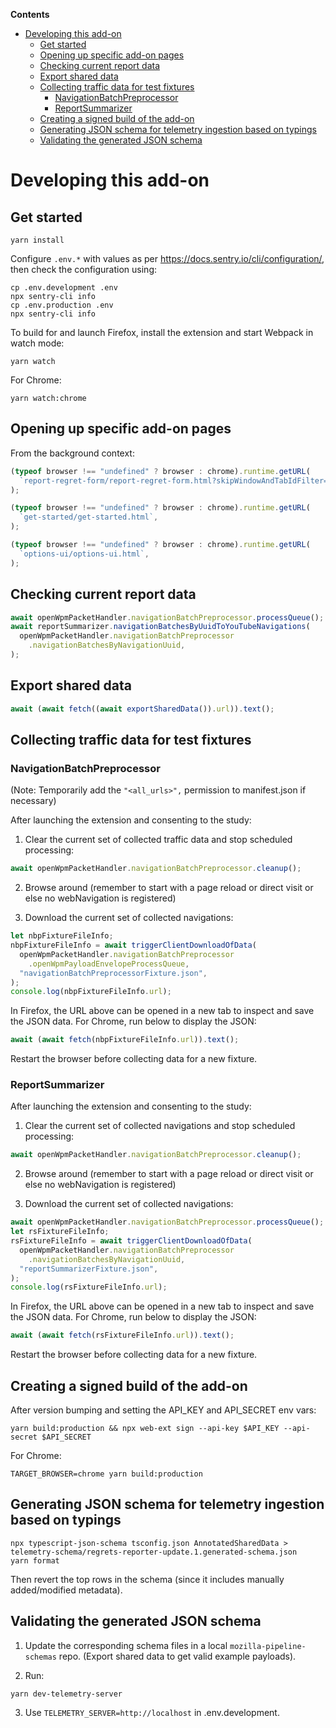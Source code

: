 <!-- START doctoc generated TOC please keep comment here to allow auto update -->
<!-- DON'T EDIT THIS SECTION, INSTEAD RE-RUN doctoc TO UPDATE -->

**Contents**

- [Developing this add-on](#developing-this-add-on)
  - [Get started](#get-started)
  - [Opening up specific add-on pages](#opening-up-specific-add-on-pages)
  - [Checking current report data](#checking-current-report-data)
  - [Export shared data](#export-shared-data)
  - [Collecting traffic data for test fixtures](#collecting-traffic-data-for-test-fixtures)
    - [NavigationBatchPreprocessor](#navigationbatchpreprocessor)
    - [ReportSummarizer](#reportsummarizer)
  - [Creating a signed build of the add-on](#creating-a-signed-build-of-the-add-on)
  - [Generating JSON schema for telemetry ingestion based on typings](#generating-json-schema-for-telemetry-ingestion-based-on-typings)
  - [Validating the generated JSON schema](#validating-the-generated-json-schema)

<!-- END doctoc generated TOC please keep comment here to allow auto update -->

# Developing this add-on

## Get started

```
yarn install
```

Configure `.env.*` with values as per https://docs.sentry.io/cli/configuration/, then check the configuration using:

```
cp .env.development .env
npx sentry-cli info
cp .env.production .env
npx sentry-cli info
```

To build for and launch Firefox, install the extension and start Webpack in watch mode:

```
yarn watch
```

For Chrome:

```
yarn watch:chrome
```

## Opening up specific add-on pages

From the background context:

```javascript
(typeof browser !== "undefined" ? browser : chrome).runtime.getURL(
  `report-regret-form/report-regret-form.html?skipWindowAndTabIdFilter=1`,
);
```

```javascript
(typeof browser !== "undefined" ? browser : chrome).runtime.getURL(
  `get-started/get-started.html`,
);
```

```javascript
(typeof browser !== "undefined" ? browser : chrome).runtime.getURL(
  `options-ui/options-ui.html`,
);
```

## Checking current report data

```javascript
await openWpmPacketHandler.navigationBatchPreprocessor.processQueue();
await reportSummarizer.navigationBatchesByUuidToYouTubeNavigations(
  openWpmPacketHandler.navigationBatchPreprocessor
    .navigationBatchesByNavigationUuid,
);
```

## Export shared data

```javascript
await (await fetch((await exportSharedData()).url)).text();
```

## Collecting traffic data for test fixtures

### NavigationBatchPreprocessor

(Note: Temporarily add the `"<all_urls>",` permission to manifest.json if necessary)

After launching the extension and consenting to the study:

1. Clear the current set of collected traffic data and stop scheduled processing:

```javascript
await openWpmPacketHandler.navigationBatchPreprocessor.cleanup();
```

2. Browse around (remember to start with a page reload or direct visit or else no webNavigation is registered)

3. Download the current set of collected navigations:

```javascript
let nbpFixtureFileInfo;
nbpFixtureFileInfo = await triggerClientDownloadOfData(
  openWpmPacketHandler.navigationBatchPreprocessor
    .openWpmPayloadEnvelopeProcessQueue,
  "navigationBatchPreprocessorFixture.json",
);
console.log(nbpFixtureFileInfo.url);
```

In Firefox, the URL above can be opened in a new tab to inspect and save the JSON data. For Chrome, run below to display the JSON:

```javascript
await (await fetch(nbpFixtureFileInfo.url)).text();
```

Restart the browser before collecting data for a new fixture.

### ReportSummarizer

After launching the extension and consenting to the study:

1. Clear the current set of collected navigations and stop scheduled processing:

```javascript
await openWpmPacketHandler.navigationBatchPreprocessor.cleanup();
```

2. Browse around (remember to start with a page reload or direct visit or else no webNavigation is registered)

3. Download the current set of collected navigations:

```javascript
await openWpmPacketHandler.navigationBatchPreprocessor.processQueue();
let rsFixtureFileInfo;
rsFixtureFileInfo = await triggerClientDownloadOfData(
  openWpmPacketHandler.navigationBatchPreprocessor
    .navigationBatchesByNavigationUuid,
  "reportSummarizerFixture.json",
);
console.log(rsFixtureFileInfo.url);
```

In Firefox, the URL above can be opened in a new tab to inspect and save the JSON data. For Chrome, run below to display the JSON:

```javascript
await (await fetch(rsFixtureFileInfo.url)).text();
```

Restart the browser before collecting data for a new fixture.

## Creating a signed build of the add-on

After version bumping and setting the API_KEY and API_SECRET env vars:

```
yarn build:production && npx web-ext sign --api-key $API_KEY --api-secret $API_SECRET
```

For Chrome:

```
TARGET_BROWSER=chrome yarn build:production
```

## Generating JSON schema for telemetry ingestion based on typings

```
npx typescript-json-schema tsconfig.json AnnotatedSharedData > telemetry-schema/regrets-reporter-update.1.generated-schema.json
yarn format
```

Then revert the top rows in the schema (since it includes manually added/modified metadata).

## Validating the generated JSON schema

1. Update the corresponding schema files in a local `mozilla-pipeline-schemas` repo. (Export shared data to get valid example payloads).

2. Run:

```
yarn dev-telemetry-server
```

3. Use `TELEMETRY_SERVER=http://localhost` in .env.development.

